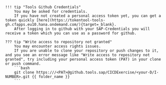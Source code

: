     !!! tip "Tools Github Credentials"
        You may be asked for credentials.
        If you have not created a personal access token yet, you can get a token quickly [here](https://tokentool-tools-gh.cfapps.eu10.hana.ondemand.com/){target=_blank}.
        After logging in to github with your SAP-Credentials you will receive a token which you can use as a password for github.

    ??? tip "Write access to repository not granted"
        You may encounter access rights issues.
        If you are unable to clone your repository or push changes to it, and you see an error message like "Write access to repository not granted", try including your personal access token (PAT) in your clone or push command.
        ```bash
        git clone https:///<PAT>@github.tools.sap/CICDExercise/<your-D/I-NUMBER>.git {{ folder_name }}
        ```